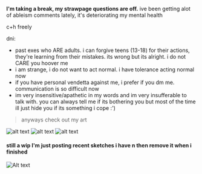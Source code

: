 **I'm taking a break, my strawpage questions are off.**
ive been getting alot of ableism comments lately, it's deteriorating my mental health

c+h freely

dni:
- past exes who ARE adults. i can forgive teens (13-18) for their actions, they're learning from their mistakes. its wrong but its alright. i do not CARE you hoover me
- i am strange, i do not want to act normal. i have tolerance acting normal now
- if you have personal vendetta against me, i prefer if you dm me. communication is so difficult now
- im very insensitive/apathetic in my words and im very insufferable to talk with. you can always tell me if its bothering you but most of the time ill just hide you if its something i cope :')

> anyways check out my art

![alt text](https://files.catbox.moe/p3im38.png)
![alt text](https://files.catbox.moe/d80ahu.jpg)
![alt text](https://files.catbox.moe/n75jco.png)
#### still a wip I'm just posting recent sketches i have n then remove it when i finished
![Alt text](https://files.catbox.moe/ztam00.jpg)
